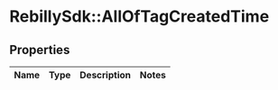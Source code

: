 # RebillySdk::AllOfTagCreatedTime

## Properties
Name | Type | Description | Notes
------------ | ------------- | ------------- | -------------

